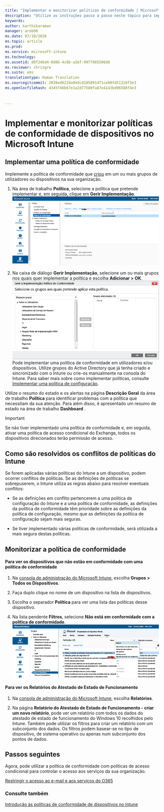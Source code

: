 ```yaml
---
title: "Implementar e monitorizar políticas de conformidade | Microsoft Intune"
description: "Utilize as instruções passo a passo neste tópico para implementar e monitorizar uma política de conformidade de dispositivos."
keywords: 
author: karthikaraman
manager: arob98
ms.date: 07/18/2016
ms.topic: article
ms.prod: 
ms.service: microsoft-intune
ms.technology: 
ms.assetid: d8f246d4-0d86-4c8b-a1bf-9977985506d8
ms.reviewer: chrisgre
ms.suite: ems
translationtype: Human Translation
ms.sourcegitcommit: 2038ed6219a94dc4285891d71ce00fd51310f3e3
ms.openlocfilehash: 4345f46b67e1a2d77580fa87e4143bd96588f4e3


---
```


# Implementar e monitorizar políticas de conformidade de dispositivos no Microsoft Intune
## Implementar uma política de conformidade
Implemente a política de conformidade que [criou](create-a-device-compliance-policy-in-microsoft-intune.md) em um ou mais grupos de utilizadores ou dispositivos na sua organização.

1.  Na área de trabalho **Política**, selecione a política que pretende implementar e, em seguida, clique em **Gerir Implementação**.
![Captura de ecrã da página de política de conformidade que mostra a opção de menu Gerir Implementação na parte superior](./media/intune-sa-3c-deploy-compliance-policy2.png)

2.  Na caixa de diálogo **Gerir Implementação**, selecione um ou mais grupos nos quais quer implementar a política e escolha **Adicionar > OK**.
![Captura de ecrã da caixa de diálogo Gerir implementação](./media/intune-sa-3d-deploy-compliance-policy3-Manage.png) Pode implementar uma política de conformidade em utilizadores e/ou dispositivos. Utilize grupos do Active Directory que já tenha criado e sincronizado com o Intune ou crie-os manualmente na consola do Intune. Para saber mais sobre como implementar políticas, consulte [Implementar uma política de configuração](manage-settings-and-features-on-your-devices-with-microsoft-intune-policies.md).

Utilize o resumo do estado e os alertas na página **Descrição Geral** da área de trabalho **Política** para identificar problemas com a política que necessitam da sua atenção. Para além disso, é apresentado um resumo de estado na área de trabalho **Dashboard** .

> [!IMPORTANT]
> Se não tiver implementado uma política de conformidade e, em seguida, ativar uma política de acesso condicional do Exchange, todos os dispositivos direcionados terão permissão de acesso.

## Como são resolvidos os conflitos de políticas do Intune
Se forem aplicadas várias políticas do Intune a um dispositivo, podem ocorrer conflitos de políticas. Se as definições de políticas se sobrepuserem, o Intune utiliza as regras abaixo para resolver eventuais conflitos:

-   Se as definições em conflito pertencerem a uma política de configuração do Intune e a uma política de conformidade, as definições da política de conformidade têm prioridade sobre as definições da política de configuração, mesmo que as definições da política de configuração sejam mais seguras.

-   Se tiver implementado várias políticas de conformidade, será utilizada a mais segura destas políticas.

## Monitorizar a política de conformidade

#### Para ver os dispositivos que não estão em conformidade com uma política de conformidade

1.  Na [consola de administração do Microsoft Intune](https://manage.microsoft.com), escolha **Grupos > Todos os Dispositivos**.

2.  Faça duplo clique no nome de um dispositivo na lista de dispositivos.

3.  Escolha o separador **Política** para ver uma lista das políticas desse dispositivo.

4.  Na lista pendente **Filtros**, selecione **Não está em conformidade com a política de conformidade**.
![Captura de ecrã que mostra a lista de opções na lista de filtros](./media/intune-sa-3e-view-device-noncompliance.png)

#### Para ver os Relatórios do Atestado de Estado de Funcionamento

1.  Na [consola de administração do Microsoft Intune](https://manage.microsoft.com), escolha **Relatórios**.

2.  Na página **Relatório do Atestado de Estado de Funcionamento - criar um novo relatório**, pode ver um relatório com todos os dados do atestado de estado de funcionamento do Windows 10 recolhidos pelo Intune. Também pode utilizar os filtros para criar um relatório com um subconjunto dos dados. Os filtros podem basear-se no tipo de dispositivo, de sistema operativo ou apenas num subconjunto dos pontos de dados.


## Passos seguintes
Agora, pode utilizar a política de conformidade com políticas de acesso condicional para controlar o acesso aos serviços da sua organização.

[Restringir o acesso ao e-mail e aos serviços do O365](restrict-access-to-email-and-o365-services-with-microsoft-intune.md)


### Consulte também
[Introdução às políticas de conformidade de dispositivos no Intune](introduction-to-device-compliance-policies-in-microsoft-intune.md)



<!--HONumber=Jul16_HO4-->


